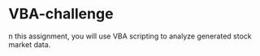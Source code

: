 # VBA-challenge
n this assignment, you will use VBA scripting to analyze generated stock market data.
